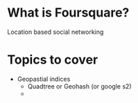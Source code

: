 

# What is Foursquare?
Location based social networking

# Topics to cover
- Geopastial indices
  - Quadtree or Geohash (or google s2)
  -
